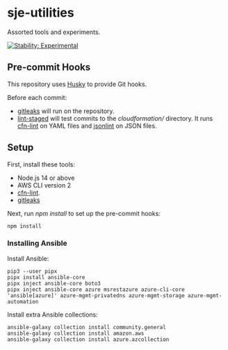 # sje-utilities

Assorted tools and experiments.

[![Stability: Experimental](https://masterminds.github.io/stability/experimental.svg)](https://masterminds.github.io/stability/experimental.html)

## Pre-commit Hooks

This repository uses [Husky](https://typicode.github.io/husky/) to provide Git hooks.

Before each commit:

- [gitleaks](https://github.com/zricethezav/gitleaks) will run on the repository.
- [lint-staged](https://github.com/okonet/lint-staged) will test commits to the *cloudformation/* directory. It runs [cfn-lint](https://github.com/aws-cloudformation/cfn-lint) on YAML files and [jsonlint](https://www.npmjs.com/package/jsonlint) on JSON files.

## Setup

First, install these tools:

- Node.js 14 or above
- AWS CLI version 2
- [cfn-lint](https://github.com/aws-cloudformation/cfn-lint).
- [gitleaks](https://github.com/zricethezav/gitleaks)

Next, run *npm install* to set up the pre-commit hooks:

    npm install

### Installing Ansible

Install Ansible:

    pip3 --user pipx
    pipx install ansible-core
    pipx inject ansible-core boto3
    pipx inject ansible-core azure msrestazure azure-cli-core 'ansible[azure]' azure-mgmt-privatedns azure-mgmt-storage azure-mgmt-automation

Install extra Ansible collections: 

    ansible-galaxy collection install community.general
    ansible-galaxy collection install amazon.aws
    ansible-galaxy collection install azure.azcollection

